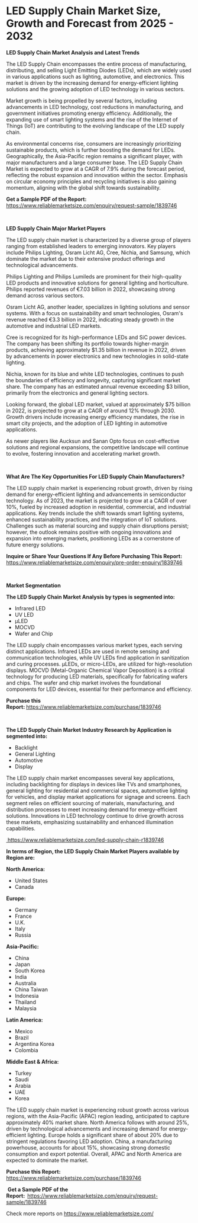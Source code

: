 <p><h1>LED Supply Chain Market Size, Growth and Forecast from 2025 - 2032</h1></p><p><strong>LED Supply Chain Market Analysis and Latest Trends</strong></p>
<p><p>The LED Supply Chain encompasses the entire process of manufacturing, distributing, and selling Light Emitting Diodes (LEDs), which are widely used in various applications such as lighting, automotive, and electronics. This market is driven by the increasing demand for energy-efficient lighting solutions and the growing adoption of LED technology in various sectors. </p><p>Market growth is being propelled by several factors, including advancements in LED technology, cost reductions in manufacturing, and government initiatives promoting energy efficiency. Additionally, the expanding use of smart lighting systems and the rise of the Internet of Things (IoT) are contributing to the evolving landscape of the LED supply chain. </p><p>As environmental concerns rise, consumers are increasingly prioritizing sustainable products, which is further boosting the demand for LEDs. Geographically, the Asia-Pacific region remains a significant player, with major manufacturers and a large consumer base. The LED Supply Chain Market is expected to grow at a CAGR of 7.9% during the forecast period, reflecting the robust expansion and innovation within the sector. Emphasis on circular economy principles and recycling initiatives is also gaining momentum, aligning with the global shift towards sustainability.</p></p>
<p><strong>Get a Sample PDF of the Report:&nbsp;</strong> <a href="https://www.reliablemarketsize.com/enquiry/request-sample/1839746?utm_campaign=2769&utm_medium=2&utm_source=Github&utm_content=ia&utm_term=06042025&utm_id=led-supply-chain">https://www.reliablemarketsize.com/enquiry/request-sample/1839746</a></p>
<p>&nbsp;</p>
<p><strong>LED Supply Chain Major Market Players</strong></p>
<p><p>The LED supply chain market is characterized by a diverse group of players ranging from established leaders to emerging innovators. Key players include Philips Lighting, Osram Licht AG, Cree, Nichia, and Samsung, which dominate the market due to their extensive product offerings and technological advancements.</p><p>Philips Lighting and Philips Lumileds are prominent for their high-quality LED products and innovative solutions for general lighting and horticulture. Philips reported revenues of €7.03 billion in 2022, showcasing strong demand across various sectors. </p><p>Osram Licht AG, another leader, specializes in lighting solutions and sensor systems. With a focus on sustainability and smart technologies, Osram's revenue reached €3.3 billion in 2022, indicating steady growth in the automotive and industrial LED markets.</p><p>Cree is recognized for its high-performance LEDs and SiC power devices. The company has been shifting its portfolio towards higher-margin products, achieving approximately $1.35 billion in revenue in 2022, driven by advancements in power electronics and new technologies in solid-state lighting.</p><p>Nichia, known for its blue and white LED technologies, continues to push the boundaries of efficiency and longevity, capturing significant market share. The company has an estimated annual revenue exceeding $3 billion, primarily from the electronics and general lighting sectors.</p><p>Looking forward, the global LED market, valued at approximately $75 billion in 2022, is projected to grow at a CAGR of around 12% through 2030. Growth drivers include increasing energy efficiency mandates, the rise in smart city projects, and the adoption of LED lighting in automotive applications.</p><p>As newer players like Aucksun and Sanan Opto focus on cost-effective solutions and regional expansions, the competitive landscape will continue to evolve, fostering innovation and accelerating market growth.</p></p>
<p>&nbsp;</p>
<p><strong>What Are The Key Opportunities For LED Supply Chain Manufacturers?</strong></p>
<p><p>The LED supply chain market is experiencing robust growth, driven by rising demand for energy-efficient lighting and advancements in semiconductor technology. As of 2023, the market is projected to grow at a CAGR of over 10%, fueled by increased adoption in residential, commercial, and industrial applications. Key trends include the shift towards smart lighting systems, enhanced sustainability practices, and the integration of IoT solutions. Challenges such as material sourcing and supply chain disruptions persist; however, the outlook remains positive with ongoing innovations and expansion into emerging markets, positioning LEDs as a cornerstone of future energy solutions.</p></p>
<p><strong>Inquire or Share Your Questions If Any Before Purchasing This Report:</strong> <a href="https://www.reliablemarketsize.com/enquiry/pre-order-enquiry/1839746?utm_campaign=2769&utm_medium=2&utm_source=Github&utm_content=ia&utm_term=06042025&utm_id=led-supply-chain">https://www.reliablemarketsize.com/enquiry/pre-order-enquiry/1839746</a></p>
<p>&nbsp;</p>
<p><strong>Market Segmentation</strong></p>
<p><strong>The LED Supply Chain Market Analysis by types is segmented into:</strong></p>
<p><ul><li>Infrared LED</li><li>UV LED</li><li>μLED</li><li>MOCVD</li><li>Wafer and Chip</li></ul></p>
<p><p>The LED supply chain encompasses various market types, each serving distinct applications. Infrared LEDs are used in remote sensing and communication technologies, while UV LEDs find application in sanitization and curing processes. μLEDs, or micro-LEDs, are utilized for high-resolution displays. MOCVD (Metal-Organic Chemical Vapor Deposition) is a critical technology for producing LED materials, specifically for fabricating wafers and chips. The wafer and chip market involves the foundational components for LED devices, essential for their performance and efficiency.</p></p>
<p><strong>Purchase this Report:&nbsp;</strong><a href="https://www.reliablemarketsize.com/purchase/1839746?utm_campaign=2769&utm_medium=2&utm_source=Github&utm_content=ia&utm_term=06042025&utm_id=led-supply-chain">https://www.reliablemarketsize.com/purchase/1839746</a></p>
<p>&nbsp;</p>
<p><strong>The LED Supply Chain Market Industry Research by Application is segmented into:</strong></p>
<p><ul><li>Backlight</li><li>General Lighting</li><li>Automotive</li><li>Display</li></ul></p>
<p><p>The LED supply chain market encompasses several key applications, including backlighting for displays in devices like TVs and smartphones, general lighting for residential and commercial spaces, automotive lighting for vehicles, and display market applications for signage and screens. Each segment relies on efficient sourcing of materials, manufacturing, and distribution processes to meet increasing demand for energy-efficient solutions. Innovations in LED technology continue to drive growth across these markets, emphasizing sustainability and enhanced illumination capabilities.</p></p>
<p><a href="https://www.reliablemarketsize.com/led-supply-chain-r1839746?utm_campaign=2769&utm_medium=2&utm_source=Github&utm_content=ia&utm_term=06042025&utm_id=led-supply-chain">&nbsp;https://www.reliablemarketsize.com/led-supply-chain-r1839746</a></p>
<p><strong>In terms of Region, the LED Supply Chain Market Players available by Region are:</strong></p>
<p>
    <p> <strong> North America: </strong>
        <ul>
            <li>United States</li>
            <li>Canada</li>
        </ul>
        </p> 
    <p> <strong> Europe: </strong>
        <ul>
            <li>Germany</li>
            <li>France</li>
            <li>U.K.</li>
            <li>Italy</li>
            <li>Russia</li>
        </ul>
        </p> 
    <p> <strong> Asia-Pacific: </strong>
        <ul>
            <li>China</li>
            <li>Japan</li>
            <li>South Korea</li>
            <li>India</li>
            <li>Australia</li>
            <li>China Taiwan</li>
            <li>Indonesia</li>
            <li>Thailand</li>
            <li>Malaysia</li>
        </ul>
        </p> 
    <p> <strong> Latin America: </strong>
        <ul>
            <li>Mexico</li>
            <li>Brazil</li>
            <li>Argentina Korea</li>
            <li>Colombia</li>
        </ul>
        </p> 
    <p> <strong> Middle East & Africa: </strong>
        <ul>
            <li>Turkey</li>
            <li>Saudi</li>
            <li>Arabia</li>
            <li>UAE</li>
            <li>Korea</li>
        </ul>
    </p>
    </p>
<p><p>The LED supply chain market is experiencing robust growth across various regions, with the Asia-Pacific (APAC) region leading, anticipated to capture approximately 40% market share. North America follows with around 25%, driven by technological advancements and increasing demand for energy-efficient lighting. Europe holds a significant share of about 20% due to stringent regulations favoring LED adoption. China, a manufacturing powerhouse, accounts for about 15%, showcasing strong domestic consumption and export potential. Overall, APAC and North America are expected to dominate the market.</p></p>
<p><strong>Purchase this Report: </strong><a href="https://www.reliablemarketsize.com/purchase/1839746?utm_campaign=2769&utm_medium=2&utm_source=Github&utm_content=ia&utm_term=06042025&utm_id=led-supply-chain">https://www.reliablemarketsize.com/purchase/1839746</a></p>
<p>&nbsp;<strong>Get a Sample PDF of the Report:&nbsp;&nbsp;</strong><a href="https://www.reliablemarketsize.com/enquiry/request-sample/1839746?utm_campaign=2769&utm_medium=2&utm_source=Github&utm_content=ia&utm_term=06042025&utm_id=led-supply-chain">https://www.reliablemarketsize.com/enquiry/request-sample/1839746</a></p>
<p><strong></strong></p>
<p>Check more reports on <a href="https://www.reliablemarketsize.com/?utm_campaign=2769&utm_medium=2&utm_source=Github&utm_content=ia&utm_term=06042025&utm_id=led-supply-chain">https://www.reliablemarketsize.com/</a></p>